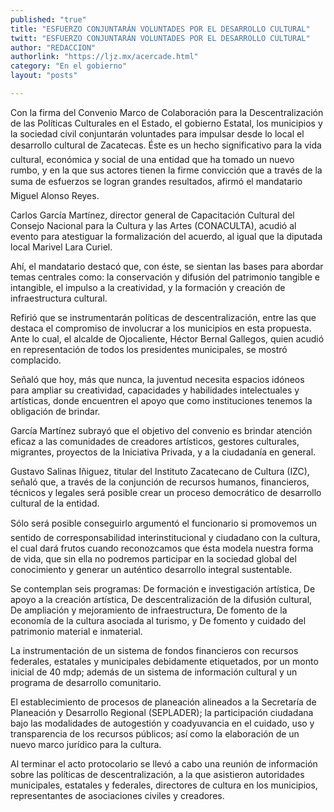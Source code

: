 ```yaml
---
published: "true"
title: "ESFUERZO CONJUNTARÁN VOLUNTADES POR EL DESARROLLO CULTURAL"
twitt: "ESFUERZO CONJUNTARÁN VOLUNTADES POR EL DESARROLLO CULTURAL"
author: "REDACCION"
authorlink: "https://ljz.mx/acercade.html"
category: "En el gobierno"
layout: "posts"

---
```



  Con la firma del Convenio Marco de Colaboración para la Descentralización de las Políticas Culturales en el Estado, el gobierno Estatal, los municipios y la sociedad civil conjuntarán voluntades para impulsar desde lo local el desarrollo cultural de Zacatecas. Éste es un hecho significativo para la vida cultural, económica y social de una entidad que ha tomado un nuevo rumbo, y en la que sus actores tienen la firme convicción que a través de la suma de esfuerzos se logran grandes resultados, afirmó el mandatario Miguel Alonso Reyes.



  Carlos García Martínez, director general de Capacitación Cultural del Consejo Nacional para la Cultura y las Artes (CONACULTA), acudió al evento para atestiguar la formalización del acuerdo, al igual que la diputada local Marivel Lara Curiel.



  Ahí, el mandatario destacó que, con éste, se sientan las bases para abordar temas centrales como: la conservación y difusión del patrimonio tangible e intangible, el impulso a la creatividad, y la formación y creación de infraestructura cultural.



  Refirió que se instrumentarán políticas de descentralización, entre las que destaca el compromiso de involucrar a los municipios en esta propuesta. Ante lo cual, el alcalde de Ojocaliente, Héctor Bernal Gallegos, quien acudió en representación de todos los presidentes municipales, se mostró complacido.



  Señaló que hoy, más que nunca, la juventud necesita espacios idóneos para ampliar su creatividad, capacidades y habilidades intelectuales y artísticas, donde encuentren el apoyo que como instituciones tenemos la obligación de brindar.



  García Martínez subrayó que el objetivo del convenio es brindar atención eficaz a las comunidades de creadores artísticos, gestores culturales, migrantes, proyectos de la Iniciativa Privada, y a la ciudadanía en general.



  Gustavo Salinas Iñiguez, titular del Instituto Zacatecano de Cultura (IZC), señaló que, a través de la conjunción de recursos humanos, financieros, técnicos y legales será posible crear un proceso democrático de desarrollo cultural de la entidad.



  Sólo será posible conseguirlo argumentó el funcionario si promovemos un sentido de corresponsabilidad interinstitucional y ciudadano con la cultura, el cual dará frutos cuando reconozcamos que ésta modela nuestra forma de vida, que sin ella no podremos participar en la sociedad global del conocimiento y generar un auténtico desarrollo integral sustentable.



  Se contemplan seis programas: De formación e investigación artística, De apoyo a la creación artística, De descentralización de la difusión cultural, De ampliación y mejoramiento de infraestructura, De fomento de la economía de la cultura asociada al turismo, y De fomento y cuidado del patrimonio material e inmaterial.



  La instrumentación de un sistema de fondos financieros con recursos federales, estatales y municipales debidamente etiquetados, por un monto inicial de 40 mdp; además de un sistema de información cultural y un programa de desarrollo comunitario.



  El establecimiento de procesos de planeación alineados a la Secretaría de Planeación y Desarrollo Regional (SEPLADER); la participación ciudadana bajo las modalidades de autogestión y coadyuvancia en el cuidado, uso y transparencia de los recursos públicos; así como la elaboración de un nuevo marco jurídico para la cultura.



  Al terminar el acto protocolario se llevó a cabo una reunión de información sobre las políticas de descentralización, a la que asistieron autoridades municipales, estatales y federales, directores de cultura en los municipios, representantes de asociaciones civiles y creadores.

